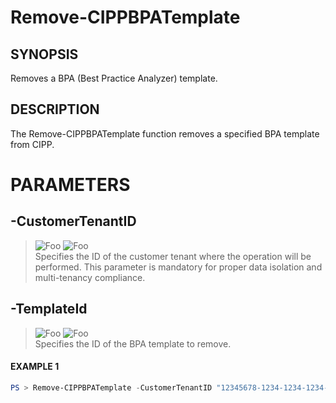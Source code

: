 # Remove-CIPPBPATemplate
## SYNOPSIS
Removes a BPA (Best Practice Analyzer) template.
## DESCRIPTION
The Remove-CIPPBPATemplate function removes a specified BPA template from CIPP.
# PARAMETERS

## **-CustomerTenantID**
> ![Foo](https://img.shields.io/badge/Type-String-Blue?) ![Foo](https://img.shields.io/badge/Mandatory-TRUE-Red?) \
Specifies the ID of the customer tenant where the operation will be performed. This parameter is mandatory for proper data isolation and multi-tenancy compliance.

  ## **-TemplateId**
> ![Foo](https://img.shields.io/badge/Type-String-Blue?) ![Foo](https://img.shields.io/badge/Mandatory-TRUE-Red?) \
Specifies the ID of the BPA template to remove.

 #### EXAMPLE 1
```powershell
PS > Remove-CIPPBPATemplate -CustomerTenantID "12345678-1234-1234-1234-1234567890AB" -TemplateId "98765432-4321-4321-4321-BA0987654321"
```

